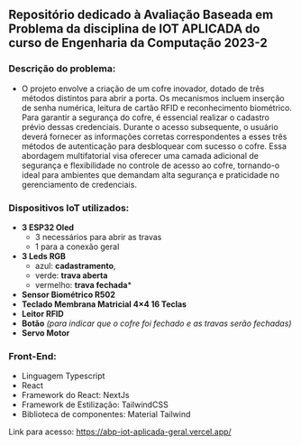 ## Repositório dedicado à Avaliação Baseada em Problema da disciplina de IOT APLICADA do curso de Engenharia da Computação 2023-2

### Descrição do problema: 
- O projeto envolve a criação de um cofre inovador, dotado de três métodos distintos para abrir a porta. Os mecanismos incluem inserção de senha numérica, leitura de cartão RFID e reconhecimento biométrico. Para garantir a segurança do cofre, é essencial realizar o cadastro prévio dessas credenciais. Durante o acesso subsequente, o usuário deverá fornecer as informações corretas correspondentes a esses três métodos de autenticação para desbloquear com sucesso o cofre. Essa abordagem multifatorial visa oferecer uma camada adicional de segurança e flexibilidade no controle de acesso ao cofre, tornando-o ideal para ambientes que demandam alta segurança e praticidade no gerenciamento de credenciais.

### Dispositivos IoT utilizados:
- **3 ESP32 Oled**
  - 3 necessários para abrir as travas
  - 1 para a conexão geral
- **3 Leds RGB**
  -   azul: **cadastramento**,
  -   verde: **trava aberta**
  -   vermelho: **trava fechada***
- **Sensor Biométrico R502**
- **Teclado Membrana Matricial 4×4 16 Teclas**
- **Leitor RFID**
- **Botão** *(para indicar que o cofre foi fechado e as travas serão fechadas)*
- **Servo Motor**

### Front-End:
- Linguagem Typescript
- React
- Framework do React: NextJs
- Framework de Estilização: TailwindCSS
- Biblioteca de componentes: Material Tailwind

Link para acesso: https://abp-iot-aplicada-geral.vercel.app/
